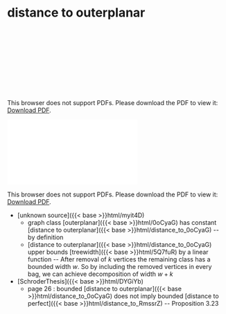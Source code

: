 # distance to outerplanar




<object data="../local_distance_to_0oCyaG.pdf" type="application/pdf" width="100%" height="480px"><embed src="../local_distance_to_0oCyaG.pdf"><p>This browser does not support PDFs. Please download the PDF to view it: <a href="../local_distance_to_0oCyaG.pdf">Download PDF</a>.</p></embed></object>


<object data="../inclusions_distance_to_0oCyaG.pdf" type="application/pdf" width="100%" height="480px"><embed src="../inclusions_distance_to_0oCyaG.pdf"><p>This browser does not support PDFs. Please download the PDF to view it: <a href="../inclusions_distance_to_0oCyaG.pdf">Download PDF</a>.</p></embed></object>

*  [unknown source]({{< base >}}html/myit4D)
    * graph class [outerplanar]({{< base >}}html/0oCyaG) has constant [distance to outerplanar]({{< base >}}html/distance_to_0oCyaG) -- by definition
    * [distance to outerplanar]({{< base >}}html/distance_to_0oCyaG) upper bounds [treewidth]({{< base >}}html/5Q7fuR) by a linear function -- After removal of $k$ vertices the remaining class has a bounded width $w$. So by including the removed vertices in every bag, we can achieve decomposition of width $w+k$
*  [SchroderThesis]({{< base >}}html/DYGiYb)
    * page 26 : bounded [distance to outerplanar]({{< base >}}html/distance_to_0oCyaG) does not imply bounded [distance to perfect]({{< base >}}html/distance_to_RmssrZ) -- Proposition 3.23